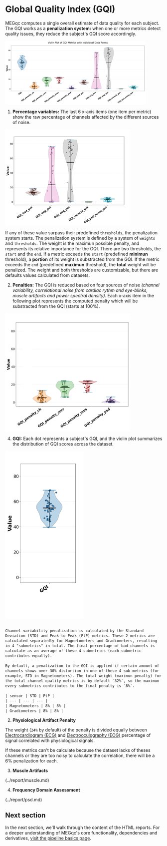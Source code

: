 # Global Quality Index (GQI)

MEGqc computes a single overall estimate of data quality for each subject. The GQI works as a **penalization system:** when one or more metrics detect quality issues, they reduce the subject's GQI score accordingly.

<img src="../static/gqi/gqi_1.png" alt="gqi" width="450px" align="center">


1. **Percentage variables:** The last 6 x-axis items (one item per metric) show the raw percentage of channels affected by the different sources of noise.
<img src="../static/gqi/03.png" alt="gqi-3" width="400px" align="center">

If any of these value surpass their predefined `thresholds`, the penalization system starts. The penalization system is defined by a system of `weights` and `thresholds`. The weight is the maximun possible penalty, and represents its relative importance for the GQI. There are two thresholds, the `start` and the `end`. If a metric exceeds the `start` (predefined **minimun** threshold), a **portion** of its weight is substracted from the GQI. If the metric exceeds the `end` (predefined **maximun** threshold), the **total** weight will be penalized. The weight and both thresholds are customizable, but there are defaults values calculated from datasets.

2. **Penalties:** The GQI is reduced based on four sources of noise *(channel variability, correlational noise from cardiac rythm and eye-blinks, muscle artifacts and power spectral density)*. Each x-axis item in the following plot represents the computed penalty which will be substracted from the GQI (starts at 100%).

<img src="../static/gqi/02.png" alt="gqi-2" width="400px" align="center">

4. **GQI:** Each dot represents a subject's GQI, and the violin plot summarizes the distribution of GQI scores across the dataset.
<img src="../static/gqi/01.png" alt="gqi-1" width="250px" align="center">


```{admonition} Example: GQI calculation 

Channel variability penalization is calculated by the Standard Deviation (STD) and Peak-to-Peak (PtP) metrics. These 2 metrics are calculated separatedly for Magnetometers and Gradiometers, resulting in 4 "submetrics" in total. The final percentage of bad channels is calculate as an average of these 4 submetrics (each submetric contributes equally).

By default, a penalization to the GQI is applied if certain amount of channels shows over 30% distortion in one of these 4 sub-metrics (for example, STD in Magnetometers). The total weight (maximun penalty) for the total channel quality metrics is by default `32%`, so the maximun every submetrics contributes to the final penalty is `8%`. 

| sensor | STD | PtP |
| --- | --- | --- |
| Magnetometers | 8% | 8% |
| Gradiometers | 8% | 8% |

``` 

2. **Physiological Artifact Penalty**

The weight (`24%` by default) of the penalty is divided equally between [Electrocardiogram (ECG)](../report/ecg.md) and [Electrooculography (EOG)](../report/eog.md) percentage of signal correlated with physiological signals. 

If these metrics can't be calculate because the dataset lacks of theses channels or they are too noisy to calculate the correlation, there will be a 6% penalization for each.

3. **Muscle Artifacts**

(../report/muscle.md)

4. **Frequency Domain Assessment**

(../report/psd.md)


## Next section
In the next section, we'll walk through the content of the HTML reports.
For a deeper understanding of MEGqc's core functionality, dependencies and derivatives, [visit the pipeline basics page](../extra/details.md).

